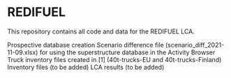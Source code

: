 # REDIFUEL

This repository contains all code and data for the REDIFUEL LCA.

Prospective database creation
Scenario difference file (scenario_diff_2021-11-09.xlsx) for using the superstructure database in the Activity Browser
Truck inventory files created in [1] (40t-trucks-EU and 40t-trucks-Finland)
Inventory files (to be added)
LCA results (to be added)
